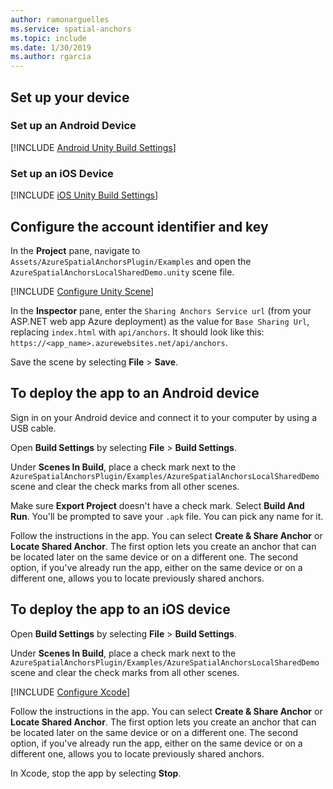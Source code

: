 ```yaml
---
author: ramonarguelles
ms.service: spatial-anchors
ms.topic: include
ms.date: 1/30/2019
ms.author: rgarcia
---
```

## Set up your device

### Set up an Android Device

[!INCLUDE [Android Unity Build Settings](spatial-anchors-unity-android-build-settings.md)]

### Set up an iOS Device

[!INCLUDE [iOS Unity Build Settings](spatial-anchors-unity-ios-build-settings.md)]

## Configure the account identifier and key

In the **Project** pane, navigate to `Assets/AzureSpatialAnchorsPlugin/Examples` and open the `AzureSpatialAnchorsLocalSharedDemo.unity` scene file.

[!INCLUDE [Configure Unity Scene](spatial-anchors-unity-configure-scene.md)]

In the **Inspector** pane, enter the `Sharing Anchors Service url` (from your ASP.NET web app Azure deployment) as the value for `Base Sharing Url`, replacing `index.html` with `api/anchors`. It should look like this: `https://<app_name>.azurewebsites.net/api/anchors`.

Save the scene by selecting **File** > **Save**.

## To deploy the app to an Android device

Sign in on your Android device and connect it to your computer by using a USB cable.

Open **Build Settings** by selecting **File** > **Build Settings**.

Under **Scenes In Build**, place a check mark next to the `AzureSpatialAnchorsPlugin/Examples/AzureSpatialAnchorsLocalSharedDemo` scene and clear the check marks from all other scenes.

Make sure **Export Project** doesn't have a check mark. Select **Build And Run**. You'll be prompted to save your `.apk` file. You can pick any name for it.

Follow the instructions in the app. You can select **Create & Share Anchor** or **Locate Shared Anchor**. The first option lets you create an anchor that can be located later on the same device or on a different one. The second option, if you've already run the app, either on the same device or on a different one, allows you to locate previously shared anchors.

## To deploy the app to an iOS device

Open **Build Settings** by selecting **File** > **Build Settings**.

Under **Scenes In Build**, place a check mark next to the `AzureSpatialAnchorsPlugin/Examples/AzureSpatialAnchorsLocalSharedDemo` scene and clear the check marks from all other scenes.

[!INCLUDE [Configure Xcode](spatial-anchors-unity-ios-xcode.md)]

Follow the instructions in the app. You can select **Create & Share Anchor** or **Locate Shared Anchor**. The first option lets you create an anchor that can be located later on the same device or on a different one. The second option, if you've already run the app, either on the same device or on a different one, allows you to locate previously shared anchors.

In Xcode, stop the app by selecting **Stop**.
